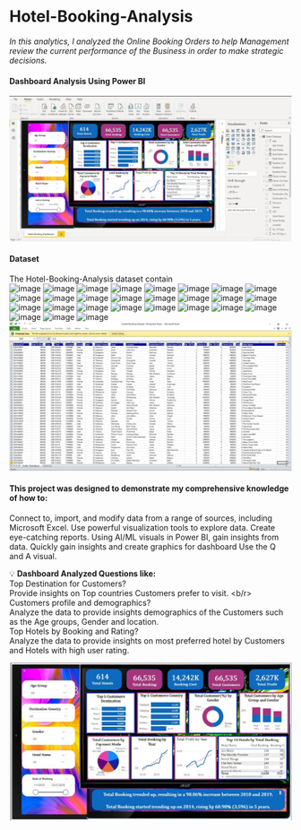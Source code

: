 # Hotel-Booking-Analysis
<i>In this analytics, I analyzed the Online Booking Orders to help Management review the current performance of the Business in order to make strategic decisions.</i>

#### Dashboard Analysis Using Power BI
<img src="https://raw.githubusercontent.com/Ahmednas211/Hotel-Booking-Analysis/main/Dashboard1.jpg" alt="Dashboard">

#### Dataset
The Hotel-Booking-Analysis dataset contain</br>
![image](https://user-images.githubusercontent.com/105170474/167823352-f2cf9c79-5586-4b22-9e1e-4dd956316cf2.png)
![image](https://user-images.githubusercontent.com/105170474/167823560-7e708349-3fe0-4ce9-8cf2-7b7cd1316a5f.png)
![image](https://user-images.githubusercontent.com/105170474/167823602-5de2cfe4-61fc-47af-9572-1ab41a3f516a.png)
![image](https://user-images.githubusercontent.com/105170474/167823635-a858a4fc-4343-41c4-a3b3-03e017c8b09f.png)
![image](https://user-images.githubusercontent.com/105170474/167823675-2d0ae2d2-4e99-4d61-944f-693d762126d1.png)
![image](https://user-images.githubusercontent.com/105170474/167823694-11be3afb-2c9c-4b66-bd32-fafa7e6a4ebe.png)
![image](https://user-images.githubusercontent.com/105170474/167823769-cc5ed1a2-46e3-4de4-a2ac-8523081f8291.png)
![image](https://user-images.githubusercontent.com/105170474/167823815-2d1f8375-93a5-48ca-9983-3fe0cfcba1ca.png)
![image](https://user-images.githubusercontent.com/105170474/167823850-2b15cadb-db1b-4dec-84c2-59c1ccc7003f.png)
![image](https://user-images.githubusercontent.com/105170474/167823878-26e4d758-a8b0-4306-9a64-b7f2fc74dbbf.png)
![image](https://user-images.githubusercontent.com/105170474/167823907-bba0b80b-6247-4bd2-8f54-81a1d1be71fb.png)
![image](https://user-images.githubusercontent.com/105170474/167823935-5bd1aab2-81c4-4b13-81c6-8324fa7c9db3.png)
![image](https://user-images.githubusercontent.com/105170474/167823960-d9781c5d-1fcc-4825-8f1b-56d1a4055576.png)
![image](https://user-images.githubusercontent.com/105170474/167823989-c07da8b0-91e1-4383-b666-206d271fc689.png)
![image](https://user-images.githubusercontent.com/105170474/167824012-05d377c9-02e2-4799-87fa-7d5d411afc53.png)
![image](https://user-images.githubusercontent.com/105170474/167824078-3aa0b252-a935-4440-ac32-665e36a03d88.png)
![image](https://user-images.githubusercontent.com/105170474/167824105-0712d035-d083-4a4b-a303-4db6345a6be9.png)
![image](https://user-images.githubusercontent.com/105170474/167824161-7d4d0b08-e43d-4b57-a2b2-056ec576c8c1.png)
![image](https://user-images.githubusercontent.com/105170474/167824205-66aa75bc-e8fb-45b2-8611-5a1544e28902.png)
![image](https://user-images.githubusercontent.com/105170474/167824232-462eafcc-5f68-4b05-bd48-407c5c3c3324.png)
![image](https://user-images.githubusercontent.com/105170474/167824255-7485cb57-254c-4556-a7c1-3c0ac77909c7.png)
![image](https://user-images.githubusercontent.com/105170474/167824280-3d4afd4e-ad63-478d-8dc6-e2ce0d85d2cb.png)
![image](https://user-images.githubusercontent.com/105170474/167824312-def63092-7d0c-45f1-9618-a6211eb74d06.png)
![image](https://user-images.githubusercontent.com/105170474/167824359-806ebbc4-34c4-4596-82a6-e5d297d23ec8.png)
![image](https://user-images.githubusercontent.com/105170474/167824390-3cde1f06-ca7e-4f7f-b2b1-5531ac99882a.png)
![image](https://user-images.githubusercontent.com/105170474/167824411-12288343-e6c7-401b-bd2e-0e2a1178d6e6.png)
![image](https://user-images.githubusercontent.com/105170474/167824435-2f5f78cc-a651-479a-89e1-28627e891722.png)</br>
<img src="https://raw.githubusercontent.com/Ahmednas211/Hotel-Booking-Analysis/main/DataSet.jpg" alt="Dataset">


#### This project was designed to demonstrate my comprehensive knowledge of how to:
Connect to, import, and modify data from a range of sources, including Microsoft Excel.
Use powerful visualization tools to explore data.
Create eye-catching reports.
Using AI/ML visuals in Power BI, gain insights from data.
Quickly gain insights and create graphics for dashboard
Use the Q and A visual.

💡 <b>Dashboard Analyzed Questions like:</b> </br>
Top Destination for Customers? </br>
Provide insights on Top countries Customers prefer to visit. <b/r>
Customers profile and demographics? </br>
Analyze the data to provide insights demographics of the Customers such as the Age groups, Gender and location. </br>
Top Hotels by Booking and Rating? </br>
Analyze the data to provide insights on most preferred hotel by Customers and Hotels with high user rating.

<img src="https://raw.githubusercontent.com/Ahmednas211/Hotel-Booking-Analysis/main/Dashbord2.jpg" alt="Dashboard">

